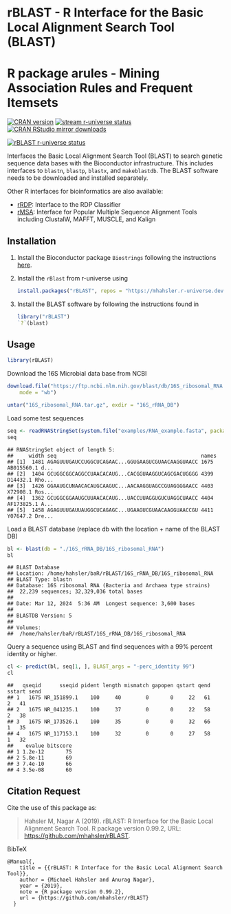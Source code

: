 
# rBLAST - R Interface for the Basic Local Alignment Search Tool (BLAST)

# R package arules - Mining Association Rules and Frequent Itemsets

[![CRAN
version](http://www.r-pkg.org/badges/version/arules)](https://CRAN.R-project.org/package=arules)
[![stream r-universe
status](https://mhahsler.r-universe.dev/badges/arules)](https://mhahsler.r-universe.dev/arules)
[![CRAN RStudio mirror
downloads](http://cranlogs.r-pkg.org/badges/arules)](https://CRAN.R-project.org/package=arules)

[![rBLAST r-universe
status](https://mhahsler.r-universe.dev/badges/rBLAST)](https://mhahsler.r-universe.dev/ui#package:rBLAST)

Interfaces the Basic Local Alignment Search Tool (BLAST) to search
genetic sequence data bases with the Bioconductor infrastructure. This
includes interfaces to `blastn`, `blastp`, `blastx`, and `makeblastdb`.
The BLAST software needs to be downloaded and installed separately.

Other R interfaces for bioinformatics are also available:

- [rRDP](https://mhahsler.r-universe.dev/ui#package:rRDP): Interface to
  the RDP Classifier
- [rMSA](https://mhahsler.r-universe.dev/ui#package:rMSA): Interface for
  Popular Multiple Sequence Alignment Tools including ClustalW, MAFFT,
  MUSCLE, and Kalign

## Installation

1.  Install the Bioconductor package `Biostrings` following the
    instructions
    [here](https://bioconductor.org/packages/release/bioc/html/Biostrings.html).

2.  Install the `rBlast` from r-universe using

    ``` r
    install.packages("rBLAST", repos = "https://mhahsler.r-universe.dev")
    ```

3.  Install the BLAST software by following the instructions found in

    ``` r
    library("rBLAST")
    `?`(blast)
    ```

## Usage

``` r
library(rBLAST)
```

Download the 16S Microbial data base from NCBI

``` r
download.file("https://ftp.ncbi.nlm.nih.gov/blast/db/16S_ribosomal_RNA.tar.gz", "16S_ribosomal_RNA.tar.gz",
    mode = "wb")

untar("16S_ribosomal_RNA.tar.gz", exdir = "16S_rRNA_DB")
```

Load some test sequences

``` r
seq <- readRNAStringSet(system.file("examples/RNA_example.fasta", package = "rBLAST"))
seq
```

    ## RNAStringSet object of length 5:
    ##     width seq                                               names               
    ## [1]  1481 AGAGUUUGAUCCUGGCUCAGAAC...GGUGAAGUCGUAACAAGGUAACC 1675 AB015560.1 d...
    ## [2]  1404 GCUGGCGGCAGGCCUAACACAUG...CACGGUAAGGUCAGCGACUGGGG 4399 D14432.1 Rho...
    ## [3]  1426 GGAAUGCUNAACACAUGCAAGUC...AACAAGGUAGCCGUAGGGGAACC 4403 X72908.1 Ros...
    ## [4]  1362 GCUGGCGGAAUGCUUAACACAUG...UACCUUAGGUGUCUAGGCUAACC 4404 AF173825.1 A...
    ## [5]  1458 AGAGUUUGAUUAUGGCUCAGAGC...UGAAGUCGUAACAAGGUAACCGU 4411 Y07647.2 Dre...

Load a BLAST database (replace db with the location + name of the BLAST
DB)

``` r
bl <- blast(db = "./16S_rRNA_DB/16S_ribosomal_RNA")
bl
```

    ## BLAST Database
    ## Location: /home/hahsler/baR/rBLAST/16S_rRNA_DB/16S_ribosomal_RNA 
    ## BLAST Type: blastn 
    ## Database: 16S ribosomal RNA (Bacteria and Archaea type strains)
    ##  22,239 sequences; 32,329,036 total bases
    ## 
    ## Date: Mar 12, 2024  5:36 AM  Longest sequence: 3,600 bases
    ## 
    ## BLASTDB Version: 5
    ## 
    ## Volumes:
    ##  /home/hahsler/baR/rBLAST/16S_rRNA_DB/16S_ribosomal_RNA

Query a sequence using BLAST and find sequences with a 99% percent
identity or higher.

``` r
cl <- predict(bl, seq[1, ], BLAST_args = "-perc_identity 99")
cl
```

    ##   qseqid      sseqid pident length mismatch gapopen qstart qend sstart send
    ## 1   1675 NR_151899.1    100     40        0       0     22   61      2   41
    ## 2   1675 NR_041235.1    100     37        0       0     22   58      2   38
    ## 3   1675 NR_173526.1    100     35        0       0     32   66      1   35
    ## 4   1675 NR_117153.1    100     32        0       0     27   58      1   32
    ##    evalue bitscore
    ## 1 1.2e-12       75
    ## 2 5.8e-11       69
    ## 3 7.4e-10       66
    ## 4 3.5e-08       60

## Citation Request

Cite the use of this package as:

> Hahsler M, Nagar A (2019). rBLAST: R Interface for the Basic Local
> Alignment Search Tool. R package version 0.99.2, URL:
> <https://github.com/mhahsler/rBLAST>.

BibTeX

    @Manual{,
        title = {{rBLAST: R Interface for the Basic Local Alignment Search Tool}},
        author = {Michael Hahsler and Anurag Nagar},
        year = {2019},
        note = {R package version 0.99.2},
        url = {https://github.com/mhahsler/rBLAST}
      }
